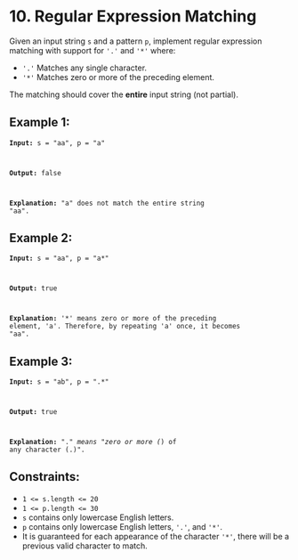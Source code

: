 # 10. Regular Expression Matching

Given an input string <code>s</code> and a pattern <code>p</code>, implement regular expression matching with support
for <code>'.'</code> and <code>'*'</code> where:

* <code>'.'</code> Matches any single character.
* <code>'*'</code> Matches zero or more of the preceding element.

The matching should cover the **entire** input string (not partial).

## Example 1:
<code>**Input:** s = "aa", p = "a"

**Output:** false

**Explanation:** "a" does not match the entire string "aa".</code>

## Example 2:
<code>**Input:** s = "aa", p = "a*"

**Output:** true

**Explanation:** '*' means zero or more of the preceding element, 'a'. Therefore, by repeating 'a' once, it becomes "aa".</code>

## Example 3:
<code>**Input:** s = "ab", p = ".*"

**Output:** true

**Explanation:** ".*" means "zero or more (*) of any character (.)".</code>

## Constraints:
* <code>1 <= s.length <= 20</code>
* <code>1 <= p.length <= 30</code>
* <code>s</code> contains only lowercase English letters.
* <code>p</code> contains only lowercase English letters, <code>'.'</code>, and <code>'*'</code>.
* It is guaranteed for each appearance of the character <code>'*'</code>, there will be a previous valid character to match.